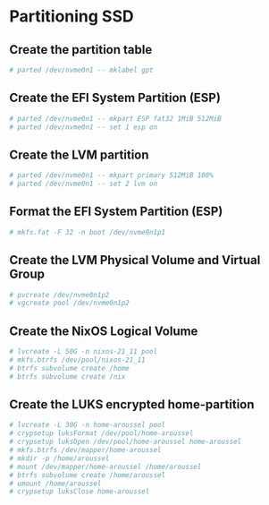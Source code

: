 # Partitioning SSD

## Create the partition table

```bash
# parted /dev/nvme0n1 -- mklabel gpt
```

## Create the EFI System Partition (ESP)

```bash
# parted /dev/nvme0n1 -- mkpart ESP fat32 1MiB 512MiB
# parted /dev/nvme0n1 -- set 1 esp on
```

## Create the LVM partition

```bash
# parted /dev/nvme0n1 -- mkpart primary 512MiB 100%
# parted /dev/nvme0n1 -- set 2 lvm on
```

## Format the EFI System Partition (ESP)

```bash
# mkfs.fat -F 32 -n boot /dev/nvme0n1p1
```

## Create the LVM Physical Volume and Virtual Group

```bash
# pvcreate /dev/nvme0n1p2
# vgcreate pool /dev/nvme0n1p2
```

## Create the NixOS Logical Volume

```bash
# lvcreate -L 50G -n nixos-21_11 pool
# mkfs.btrfs /dev/pool/nixos-21_11
# btrfs subvolume create /home
# btrfs subvolume create /nix
```

## Create the LUKS encrypted home-partition

```bash
# lvcreate -L 30G -n home-aroussel pool
# crypsetup luksFormat /dev/pool/home-aroussel
# crypsetup luksOpen /dev/pool/home-aroussel home-aroussel
# mkfs.btrfs /dev/mapper/home-aroussel
# mkdir -p /home/aroussel
# mount /dev/mapper/home-aroussel /home/aroussel
# btrfs subvolume create /home/aroussel
# umount /home/aroussel
# crypsetup luksClose home-aroussel
```

